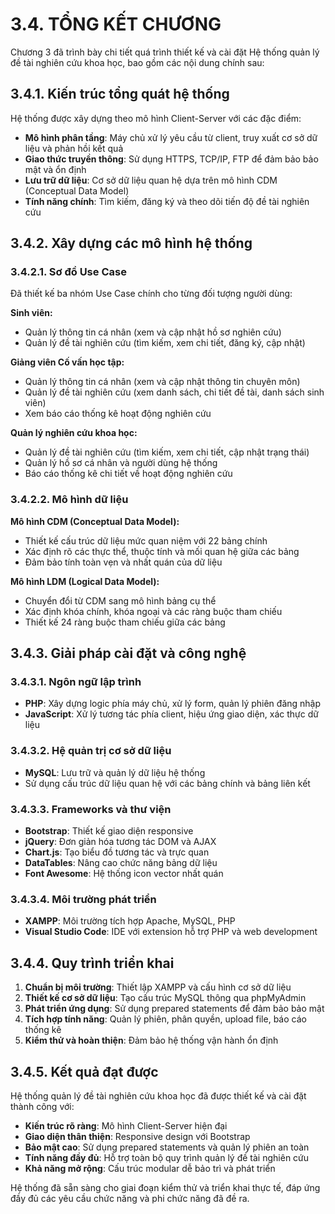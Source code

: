 # 3.4. TỔNG KẾT CHƯƠNG

Chương 3 đã trình bày chi tiết quá trình thiết kế và cài đặt Hệ thống quản lý đề tài nghiên cứu khoa học, bao gồm các nội dung chính sau:

## 3.4.1. Kiến trúc tổng quát hệ thống

Hệ thống được xây dựng theo mô hình Client-Server với các đặc điểm:
- **Mô hình phân tầng**: Máy chủ xử lý yêu cầu từ client, truy xuất cơ sở dữ liệu và phản hồi kết quả
- **Giao thức truyền thông**: Sử dụng HTTPS, TCP/IP, FTP để đảm bảo bảo mật và ổn định
- **Lưu trữ dữ liệu**: Cơ sở dữ liệu quan hệ dựa trên mô hình CDM (Conceptual Data Model)
- **Tính năng chính**: Tìm kiếm, đăng ký và theo dõi tiến độ đề tài nghiên cứu

## 3.4.2. Xây dựng các mô hình hệ thống

### 3.4.2.1. Sơ đồ Use Case
Đã thiết kế ba nhóm Use Case chính cho từng đối tượng người dùng:

**Sinh viên:**
- Quản lý thông tin cá nhân (xem và cập nhật hồ sơ nghiên cứu)
- Quản lý đề tài nghiên cứu (tìm kiếm, xem chi tiết, đăng ký, cập nhật)

**Giảng viên Cố vấn học tập:**
- Quản lý thông tin cá nhân (xem và cập nhật thông tin chuyên môn)
- Quản lý đề tài nghiên cứu (xem danh sách, chi tiết đề tài, danh sách sinh viên)
- Xem báo cáo thống kê hoạt động nghiên cứu

**Quản lý nghiên cứu khoa học:**
- Quản lý đề tài nghiên cứu (tìm kiếm, xem chi tiết, cập nhật trạng thái)
- Quản lý hồ sơ cá nhân và người dùng hệ thống
- Báo cáo thống kê chi tiết về hoạt động nghiên cứu

### 3.4.2.2. Mô hình dữ liệu
**Mô hình CDM (Conceptual Data Model):**
- Thiết kế cấu trúc dữ liệu mức quan niệm với 22 bảng chính
- Xác định rõ các thực thể, thuộc tính và mối quan hệ giữa các bảng
- Đảm bảo tính toàn vẹn và nhất quán của dữ liệu

**Mô hình LDM (Logical Data Model):**
- Chuyển đổi từ CDM sang mô hình bảng cụ thể
- Xác định khóa chính, khóa ngoại và các ràng buộc tham chiếu
- Thiết kế 24 ràng buộc tham chiếu giữa các bảng

## 3.4.3. Giải pháp cài đặt và công nghệ

### 3.4.3.1. Ngôn ngữ lập trình
- **PHP**: Xây dựng logic phía máy chủ, xử lý form, quản lý phiên đăng nhập
- **JavaScript**: Xử lý tương tác phía client, hiệu ứng giao diện, xác thực dữ liệu

### 3.4.3.2. Hệ quản trị cơ sở dữ liệu
- **MySQL**: Lưu trữ và quản lý dữ liệu hệ thống
- Sử dụng cấu trúc dữ liệu quan hệ với các bảng chính và bảng liên kết

### 3.4.3.3. Frameworks và thư viện
- **Bootstrap**: Thiết kế giao diện responsive
- **jQuery**: Đơn giản hóa tương tác DOM và AJAX
- **Chart.js**: Tạo biểu đồ tương tác và trực quan
- **DataTables**: Nâng cao chức năng bảng dữ liệu
- **Font Awesome**: Hệ thống icon vector nhất quán

### 3.4.3.4. Môi trường phát triển
- **XAMPP**: Môi trường tích hợp Apache, MySQL, PHP
- **Visual Studio Code**: IDE với extension hỗ trợ PHP và web development

## 3.4.4. Quy trình triển khai

1. **Chuẩn bị môi trường**: Thiết lập XAMPP và cấu hình cơ sở dữ liệu
2. **Thiết kế cơ sở dữ liệu**: Tạo cấu trúc MySQL thông qua phpMyAdmin
3. **Phát triển ứng dụng**: Sử dụng prepared statements để đảm bảo bảo mật
4. **Tích hợp tính năng**: Quản lý phiên, phân quyền, upload file, báo cáo thống kê
5. **Kiểm thử và hoàn thiện**: Đảm bảo hệ thống vận hành ổn định

## 3.4.5. Kết quả đạt được

Hệ thống quản lý đề tài nghiên cứu khoa học đã được thiết kế và cài đặt thành công với:
- **Kiến trúc rõ ràng**: Mô hình Client-Server hiện đại
- **Giao diện thân thiện**: Responsive design với Bootstrap
- **Bảo mật cao**: Sử dụng prepared statements và quản lý phiên an toàn
- **Tính năng đầy đủ**: Hỗ trợ toàn bộ quy trình quản lý đề tài nghiên cứu
- **Khả năng mở rộng**: Cấu trúc modular dễ bảo trì và phát triển

Hệ thống đã sẵn sàng cho giai đoạn kiểm thử và triển khai thực tế, đáp ứng đầy đủ các yêu cầu chức năng và phi chức năng đã đề ra.
